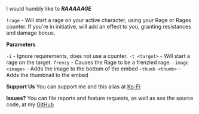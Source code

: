 I would humbly like to ***RAAAAAGE***

`!rage` - Will start a rage on your active character, using your Rage or Rages counter. If you're in initiative, will add an effect to you, granting resistances and damage bonus.

**Parameters**

`-i` - Ignore requirements, does not use a counter.
`-t <target>` - Will start a rage on the target.
`frenzy` - Causes the Rage to be a frenzied rage.
`-image <image>` - Adds the image to the bottom of the embed
`-thumb <thumb>` - Adds the thumbnail to the embed

**Support Us**
You can support me and this alias at [Ko-Fi](https://ko-fi.com/croebh)

**Issues?**
You can file reports and feature requests, as well as see the source code, at my [GitHub](https://github.com/Croebh/Avrae-Customizations)